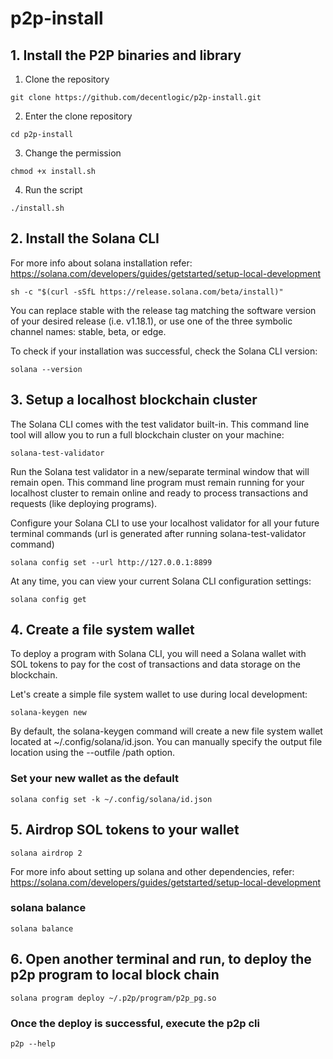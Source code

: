 # p2p-install

## 1. Install the P2P binaries and library
1. Clone the repository
   
```
git clone https://github.com/decentlogic/p2p-install.git
```

2. Enter the clone repository
```
cd p2p-install
```

3. Change the permission
```
chmod +x install.sh
```

4. Run the script
```
./install.sh
```
## 2. Install the Solana CLI 
For more info about solana installation refer: https://solana.com/developers/guides/getstarted/setup-local-development
```
sh -c "$(curl -sSfL https://release.solana.com/beta/install)"
```
You can replace stable with the release tag matching the software version of your desired release (i.e. v1.18.1), or use one of the three symbolic channel names: stable, beta, or edge.

To check if your installation was successful, check the Solana CLI version:
```
solana --version
```

## 3. Setup a localhost blockchain cluster
The Solana CLI comes with the test validator built-in. This command line tool will allow you to run a full blockchain cluster on your machine:
```
solana-test-validator
```
Run the Solana test validator in a new/separate terminal window that will remain open. This command line program must remain running for your localhost cluster to remain online and ready to process transactions and requests (like deploying programs).

Configure your Solana CLI to use your localhost validator for all your future terminal commands (url is generated after running solana-test-validator command)
```
solana config set --url http://127.0.0.1:8899
```
At any time, you can view your current Solana CLI configuration settings:

```
solana config get
```

## 4. Create a file system wallet

To deploy a program with Solana CLI, you will need a Solana wallet with SOL tokens to pay for the cost of transactions and data storage on the blockchain.

Let's create a simple file system wallet to use during local development:

```
solana-keygen new
```

By default, the solana-keygen command will create a new file system wallet located at ~/.config/solana/id.json. You can manually specify the output file location using the --outfile /path option.

### Set your new wallet as the default
```
solana config set -k ~/.config/solana/id.json
```
## 5. Airdrop SOL tokens to your wallet
```
solana airdrop 2
```
For more info about setting up solana and other dependencies, refer: https://solana.com/developers/guides/getstarted/setup-local-development
### solana balance
```
solana balance
```

## 6. Open another terminal and run, to deploy the p2p program to local block chain
```
solana program deploy ~/.p2p/program/p2p_pg.so
```

### Once the deploy is successful, execute the p2p cli
```
p2p --help
```
